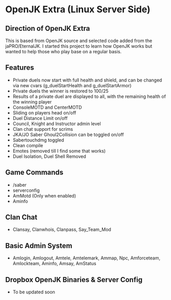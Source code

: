 # OpenJK Extra (Linux Server Side)

## Direction of OpenJK Extra

This is based from OpenJK source and selected code added from the jaPRO/EternalJK. I started this project to learn how OpenJK works but wanted to help those who play base on a regular basis.

## Features 

* Private duels now start with full health and shield, and can be changed via new cvars (g_duelStartHealth and g_duelStartArmor)
* Private duels the winner is restored to 100/25
* Results of a private duel are displayed to all, with the remaining health of the winning player
* ConsoleMOTD and CenterMOTD
* Sliding on players head on/off
* Duel Distance Limit on/off 
* Council, Knight and Instructor admin level
* Clan chat support for scrims 
* JKA/JO Saber Ghoul2Collision can be toggled on/off
* Sabertouchdmg toggled
* Clean compile
* Emotes (removed till I find some that works)
* Duel Isolation, Duel Shell Removed

## Game Commands

* /saber 
* serverconfig
* AmMotd (Only when enabled)
* Aminfo

## Clan Chat 

* Clansay, Clanwhois, Clanpass, Say_Team_Mod

## Basic Admin System

* Amlogin, Amlogout, Amtele, Amtelemark, Ammap, Npc, Amforceteam, Amlockteam, Aminfo, Amsay, AmStatus


## Dropbox OpenJK Binaries & Server Config

* To be updated soon
